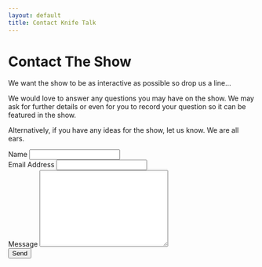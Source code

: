 ```yaml
---
layout: default
title: Contact Knife Talk
---
```


<div id="contact">
  <h1 class="pageTitle">Contact The Show</h1>
  <div class="contactContent">
    <p class="intro">We want the show to be as interactive as possible so drop us a line...</p>
    <p>We would love to answer any questions you may have on the show. We may ask for further details or even for you to record your question so it can be featured in the show.</p>
    <p>Alternatively, if you have any ideas for the show, let us know. We are all ears.</p>
  </div>
  <form action="https://formspree.io/craig@chopknives.com" method="POST">
    <label for="name">Name</label>
    <input type="text" id="name" name="name" class="full-width"><br>
    <label for="email">Email Address</label>
    <input type="email" id="email" name="_replyto" class="full-width"><br>
    <label for="message">Message</label>
    <textarea name="message" id="message" cols="30" rows="10" class="full-width"></textarea><br>
    <input type="submit" value="Send" class="button">
  </form>
</div>
